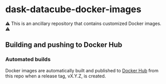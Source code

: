 # dask-datacube-docker-images

:warning: This is an ancillary repository that contains customized Docker images. :warning:

## Building and pushing to Docker Hub

### Automated builds

Docker images are automatically built and published to [Docker Hub](https://hub.docker.com/u/satapps) from this repo when a release tag, vX.Y.Z, is created.
